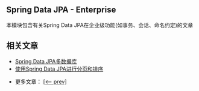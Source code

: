 ## Spring Data JPA - Enterprise

本模块包含有关Spring Data JPA在企业级功能(如事务、会话、命名约定)的文章

## 相关文章

+ [Spring Data JPA多数据库](docs/SpringJPA多数据库.md)
+ [使用Spring Data JPA进行分页和排序](docs/使用SpringData-JPA进行分页和排序.md)

- 更多文章： [[<-- prev]](../spring-data-jpa-enterprise-1/README.md)